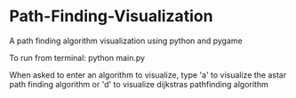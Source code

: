 # Path-Finding-Visualization
A path finding algorithm visualization using python and pygame

To run from terminal:
python main.py

When asked to enter an algorithm to visualize, type 'a' to visualize the astar path finding algorithm or 'd' to visualize dijkstras pathfinding algorithm

